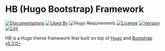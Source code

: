 # HB (Hugo Bootstrap) Framework 

[![Documentations](https://img.shields.io/badge/docs-references-blue?logo=hugo&style=flat-square)](https://hb.hugomods.com)
[![Used By](https://img.shields.io/badge/dynamic/json?color=success&label=used+by&query=repositories_humanize&logo=hugo&style=flat-square&url=https://api.razonyang.com/v1/github/dependents/hbstack/header)](https://github.com/hbstack/header/network/dependents)
![Hugo Requirements](https://img.shields.io/badge/dynamic/json?color=important&label=requirements&query=requirements&logo=hugo&style=flat-square&url=https://api.razonyang.com/v1/hugo/modules/github.com/hbstack/header)
[![License](https://img.shields.io/github/license/hbstack/header?style=flat-square)](https://github.com/hbstack/header/blob/main/LICENSE)
[![Version](https://img.shields.io/badge/dynamic/json?color=blue&label=version&query=name&url=https://api.razonyang.com/v1/github/tag/hbstack/header&style=flat-square)](https://github.com/hbstack/header/tags)
[![Lint](https://github.com/hbstack/header/actions/workflows/lint.yml/badge.svg?style=flat-square)](https://github.com/hbstack/header/actions/workflows/lint.yml)

HB is a Hugo theme framework that built on top of [Hugo](https://gohugo.io) and [Bootstrap v5.3.0+](https://getbootstrap.com).
